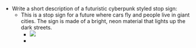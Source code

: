 - Write a short description of a futuristic cyberpunk styled stop sign:
	- This is a stop sign for a future where cars fly and people live in giant cities. The sign is made of a bright, neon material that lights up the dark streets.
		- ![](assets/storages/logseq-plugin-gpt3-openai/dalle-1667963820537.png)
		-